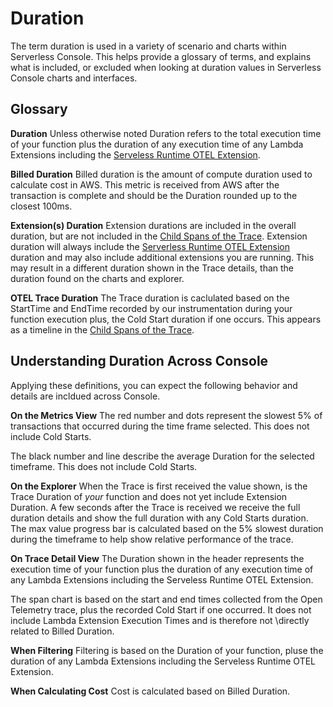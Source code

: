 <!--
title: Duration
menuText: Duration
description: Details about the durations shown in the Console UI 
menuOrder: 3
-->

# Duration
The term duration is used in a variety of scenario and charts
within Serverless Console. This helps provide a glossary of terms, and 
explains what is included, or excluded when looking at duration
values in Serverless Console charts and interfaces.

## Glossary 

**Duration** Unless otherwise noted Duration refers to the total execution time
of your function plus the duration of any execution time of any Lambda Extensions 
including the [Serveless Runtime OTEL Extension](https://github.com/serverless/console/tree/main/node/packages/aws-lambda-otel-extension).

**Billed Duration** Billed duration is the amount of compute duration used to 
calculate cost in AWS. This metric is received from AWS after the transaction
is complete and should be the Duration rounded up to the closest 100ms.

**Extension(s) Duration** Extension durations are included in the overall duration, 
but are not included in the [Child Spans of the Trace](trace.md). Extension duration 
will always include the [Serverless Runtime OTEL Extension](https://github.com/serverless/console/tree/main/node/packages/aws-lambda-otel-extension) duration and may also
include additional extensions you are running. This may result in a different duration 
shown in the Trace details, than the duration found on the charts and explorer. 

**OTEL Trace Duration** The Trace duration is caclulated based on the StartTime and 
EndTime recorded by our instrumentation during your function execution plus, the Cold Start
duration if one occurs. This appears as a timeline in the [Child Spans of the Trace](trace.md).

## Understanding Duration Across Console
Applying these definitions, you can expect the following behavior and details
are incldued across Console. 

**On the Metrics View**
The red number and dots represent the slowest 5% of transactions that occurred 
during the time frame selected. This does not include Cold Starts. 

The black number and line describe the average Duration for the selected timeframe. 
This does not include Cold Starts.

**On the Explorer** 
When the Trace is first received the value shown, is the Trace Duration of *your* function
and does not yet include Extension Duration. A few seconds after the Trace is received we receive
the full duration details and show the full duration with any Cold Starts duration. The max value progress bar is calculated based on the 5% slowest duration during the timeframe to help show relative performance of the trace. 

**On Trace Detail View**
The Duration shown in the header represents the execution time
of your function plus the duration of any execution time of any Lambda Extensions 
including the Serveless Runtime OTEL Extension.

The span chart is based on the start and end times collected from the 
Open Telemetry trace, plus the recorded Cold Start if one occurred. 
It does not include Lambda Extension Execution Times and is therefore not \directly related to Billed Duration.

**When Filtering**
Filtering is based on the Duration of your function, pluse the duration 
of any Lambda Extensions including the Serveless Runtime OTEL Extension.

**When Calculating Cost**
Cost is calculated based on Billed Duration. 

